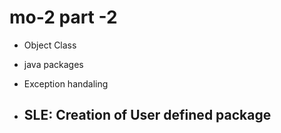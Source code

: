 # mo-2 part -2 
* Object Class
* java packages 
* Exception handaling 

* ## SLE: Creation of User defined package
